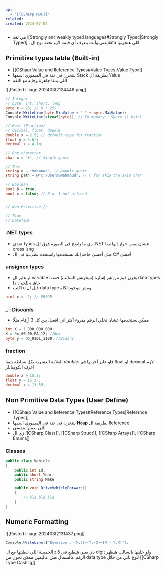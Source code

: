 ```yaml
---
up:
  - "[[CSharp MOC]]"
related: 
created: 2024-07-04
---
```

- هي لغة [[Strongly and weakly typed languages#Strongly Typed|Strongly Typed]]: يعني وأنت بتعرف أي قيمة لازم تحدد نوع الdata اللي هتخزنها 
## Primitive types table (Built-in)
- [[CSharp Value and Reference Types#Value Types|Value Type]]
- بتتخزن في حتة في الميموري اسمها Stack بطريقة ال Value
- اللي بتبقا جاهزة وجاية مع اللغة

![[Pasted image 20240312124448.png]]

```cs
// Integer
// byte, int, short, long
byte x = 20; // 0 : 255
Console.WriteLine(byte.MinValue + " " + byte.MaxValue);
Console.WriteLine(sizeof(byte)); // In memory : Space (1 byte)

// Real (Fraction)
// decimal, float, double
double x = 2.5; // default type for fraction
float y = 5.6f;
decimal z = 4.1m;

// One character
char x = '+'; // Single quote

// Text
string x = "Mahmoud"; // Double quote
string path = @"c:\Users\Mahmoud"; // @ for skip the skip char

// Boolean
bool b = true;
bool x = false; // 0 or 1 not allowed


// Non Primitive //

// Time
// DateTime
```
### .NET types 
- عندي types زي ما واضح في الصورة فوق لل  .NET عشان نفس حوار إنها تبقا cross lang
- مش أحسن حاجة إنك تستخدمها واستخدم نظريتها في ال C# أحسن
### unsigned types
- لو عايز ال variable يخزن قيم من غير إشارة (ميخزنش السالب) فعندنا data types جاهزة للحوار دا
- اكتب u قبل ال data type ومش موجود لكله

```cs
uint x = -2; // ERROR
```
### _ : Discards
- ممكن نستخدمها عشان نخلي الرقم مقروء أكتر اني افصل بين كل 3 أرقام مثلًا

```cs
int X = 1_000_000_000;
X = 0x_00_00_FA_12; //Hex
byte y = 0b_0101_1100; //Binary
```
### fraction
العلامة العشرية بكل بساطة بتبقا *double*، فلو عايز أخزنها في float او  decimal لازم اعرف الكومبايلر
```cs
double x = 15.3;
float y = 15.3F;
decimal z = 13.5M;
```

## Non Primitive Data Types (User Define)
- [[CSharp Value and Reference Types#Reference Types|Reference Types]]
- بتتخزن في حتة في الميموري اسمها **Heap** بطريقة ال Reference
- اللي بعملها بنفسي
- زي ال [[CSharp Class]], [[CSharp Struct]], [[CSharp Arrays]], [[CSharp Enums]]
### Classes
```cs
public class Vehicle
{
	public int Id;
	public short Year;
	public string Make;

	public void DriveVehicleForward()
	{
		// bla bla bla
	}
}
```

## Numeric Formatting
![[Pasted image 20240312131437.png]]

```cs
Console.WriteLine($"Equation : {X,5}+{Y,-5}={X + Y:X}");
```
الخمسة اللي حطيتها مع ال x دي يعني هيطبع في 5 digit ولو خليتها بالسالب هيظهر الرقم عالشمال مش عاليمين
ممكن نحول من data type لنوع تاني من خلال [[CSharp Type Casting]]
